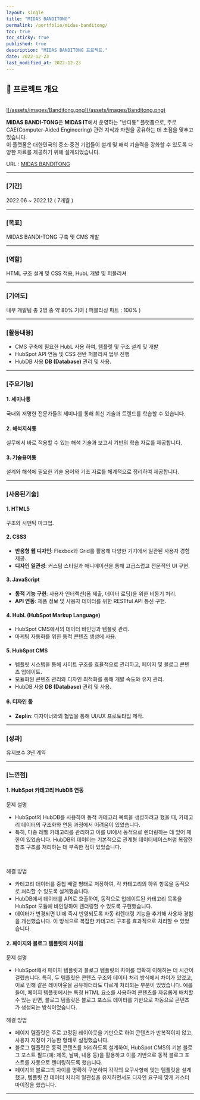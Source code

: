```yaml
---
layout: single
title: "MIDAS BANDITONG"
permalink: /portfolio/midas-banditong/
toc: true
toc_sticky: true
published: true
description: "MIDAS BANDITONG 프로젝트."
date: 2022-12-23
last_modified_at: 2022-12-23
---
```


## 📄 프로젝트 개요
<br/>
<a class="batimmage" href="/assets/images/Banditong.png">
![/assets/images/Banditong.png](/assets/images/Banditong.png)
</a>

**MIDAS BANDI-TONG**은 **MIDAS IT**에서 운영하는 "반디통" 플랫폼으로, 주로 CAE(Computer-Aided Engineering) 관련 지식과 자원을 공유하는 데 초점을 맞추고 있습니다.<br> 
이 플랫폼은 대한민국의 중소·중견 기업들이 설계 및 해석 기술력을 강화할 수 있도록 다양한 자료를 제공하기 위해 설계되었습니다.

URL : <a href="https://www.banditong.com/ko-kr/" target="_blank">MIDAS BANDITONG</a>

---

### [기간] <br/>

2022.06 ~ 2022.12 ( 7개월 )

---

### [목표] <br/>

MIDAS BANDI-TONG 구축 및 CMS 개발

---

### [역할] <br/>

HTML 구조 설계 및 CSS 적용, HubL 개발 및 퍼블리셔

---

### [기여도] <br/>

내부 개발팀 총 2명 중 약 80% 기여 ( 퍼블리싱 파트 : 100% )

---

### [활동내용] <br/>

- CMS 구축에 필요한 HubL 사용 하여, 템플릿 및 구조 설계 및 개발 <br/> 
- HubSpot API 연동 및 CSS 전반 퍼블리셔 업무 진행 <br/>
- HubDB 사용 **DB (Database)** 관리 및 사용.

---

### [주요기능]

#### 1. **세미나통**

국내외 저명한 전문가들의 세미나를 통해 최신 기술과 트렌드를 학습할 수 있습니다.

#### 2. **해석지식통**

실무에서 바로 적용할 수 있는 해석 기술과 보고서 기반의 학습 자료를 제공합니다.

#### 3. **기술용어통**

설계와 해석에 필요한 기술 용어와 기초 자료를 체계적으로 정리하여 제공합니다.

---

### [사용된기술] 

#### 1. **HTML5**

구조와 시맨틱 마크업.

#### 2. **CSS3**  

- **반응형 웹 디자인**: Flexbox와 Grid를 활용해 다양한 기기에서 일관된 사용자 경험 제공.  
- **디자인 일관성**: 커스텀 스타일과 애니메이션을 통해 고급스럽고 전문적인 UI 구현.  

#### 3. **JavaScript** 

- **동적 기능 구현**: 사용자 인터랙션(폼 제출, 데이터 로딩)을 위한 비동기 처리.  
- **API 연동**: 제품 정보 및 사용자 데이터를 위한 RESTful API 통신 구현.  

#### 4. **HubL** (HubSpot Markup Language)

- HubSpot CMS에서의 데이터 바인딩과 템플릿 관리.
- 마케팅 자동화를 위한 동적 콘텐츠 생성에 사용.

#### 5. **HubSpot CMS**

- 템플릿 시스템을 통해 사이트 구조를 효율적으로 관리하고, 페이지 및 블로그 콘텐츠 업데이트.
- 모듈화된 콘텐츠 관리와 디자인 최적화를 통해 개발 속도와 유지 관리.
- HubDB 사용 **DB (Database)** 관리 및 사용.

#### 6. **디자인 툴**  

- **Zeplin**: 디자이너와의 협업을 통해 UI/UX 프로토타입 제작.  

---

### [성과] <br/>

유지보수 3년 계약 

---

### [느낀점] 

#### 1. **HubSpot 카테고리 HubDB 연동** <br>

문제 설명 <br>
- HubSpot의 HubDB를 사용하여 동적 카테고리 목록을 생성하려고 했을 때, 카테고리 데이터의 구조화와 연동 과정에서 어려움이 있었습니다. 
- 특히, 다중 레벨 카테고리를 관리하고 이를 UI에서 동적으로 렌더링하는 데 있어 제한이 있었습니다. HubDB의 데이터는 기본적으로 관계형 데이터베이스처럼 복잡한 참조 구조를 처리하는 데 부족한 점이 있었습니다.
<br> 

해결 방법 <br>
- 카테고리 데이터를 중첩 배열 형태로 저장하여, 각 카테고리의 하위 항목을 동적으로 처리할 수 있도록 설계했습니다.
- HubDB에서 데이터를 API로 호출하여, 동적으로 업데이트된 카테고리 목록을 HubSpot 모듈에 바인딩하여 렌더링할 수 있도록 구현했습니다.
- 데이터가 변경되면 UI에 즉시 반영되도록 자동 리렌더링 기능을 추가해 사용자 경험을 개선했습니다.
이 방식으로 복잡한 카테고리 구조를 효과적으로 처리할 수 있었습니다.

#### 2. **페이지와 블로그 템플릿의 차이점** <br>

문제 설명 <br>
- HubSpot에서 페이지 템플릿과 블로그 템플릿의 차이를 명확히 이해하는 데 시간이 걸렸습니다. 특히, 두 템플릿은 콘텐츠 구조와 데이터 처리 방식에서 차이가 있었고, 이로 인해 같은 레이아웃을 공유하더라도 다르게 처리되는 부분이 있었습니다. 예를 들어, 페이지 템플릿에서는 특정 HTML 요소를 사용하여 콘텐츠를 자유롭게 배치할 수 있는 반면, 블로그 템플릿은 블로그 포스트 데이터를 기반으로 자동으로 콘텐츠가 생성되는 방식이었습니다.

해결 방법 <br>
- 페이지 템플릿은 주로 고정된 레이아웃을 기반으로 하여 콘텐츠가 반복적이지 않고, 사용자 지정이 가능한 형태로 설정했습니다.
- 블로그 템플릿은 동적 콘텐츠를 처리하도록 설계하여, HubSpot CMS의 기본 블로그 포스트 필드(예: 제목, 날짜, 내용 등)을 활용하고 이를 기반으로 동적 블로그 포스트를 자동으로 렌더링하도록 했습니다.
- 페이지와 블로그의 차이를 명확히 구분하여 각각의 요구사항에 맞는 템플릿을 설계했고, 템플릿 간 데이터 처리의 일관성을 유지하면서도 디자인 요구에 맞게 커스터마이징을 했습니다.

---